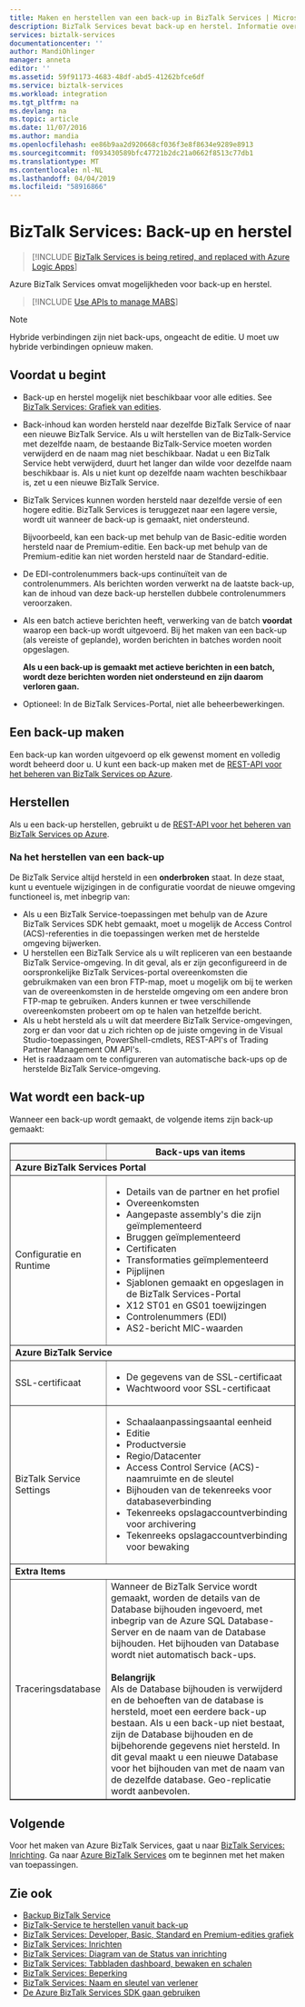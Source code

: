 ```yaml
---
title: Maken en herstellen van een back-up in BizTalk Services | Microsoft Docs
description: BizTalk Services bevat back-up en herstel. Informatie over het maken en herstellen van een back-up en te bepalen wat wordt een back-up. MABS, WABS
services: biztalk-services
documentationcenter: ''
author: MandiOhlinger
manager: anneta
editor: ''
ms.assetid: 59f91173-4683-48df-abd5-41262bfce6df
ms.service: biztalk-services
ms.workload: integration
ms.tgt_pltfrm: na
ms.devlang: na
ms.topic: article
ms.date: 11/07/2016
ms.author: mandia
ms.openlocfilehash: ee86b9aa2d920668cf036f3e8f8634e9289e8913
ms.sourcegitcommit: f093430589bfc47721b2dc21a0662f8513c77db1
ms.translationtype: MT
ms.contentlocale: nl-NL
ms.lasthandoff: 04/04/2019
ms.locfileid: "58916866"
---
```

# <a name="biztalk-services-backup-and-restore"></a>BizTalk Services: Back-up en herstel

> [!INCLUDE [BizTalk Services is being retired, and replaced with Azure Logic Apps](../../includes/biztalk-services-retirement.md)]

Azure BizTalk Services omvat mogelijkheden voor back-up en herstel. 

> [!INCLUDE [Use APIs to manage MABS](../../includes/biztalk-services-retirement-azure-classic-portal.md)]

> [!NOTE]
> Hybride verbindingen zijn niet back-ups, ongeacht de editie. U moet uw hybride verbindingen opnieuw maken.


## <a name="before-you-begin"></a>Voordat u begint
* Back-up en herstel mogelijk niet beschikbaar voor alle edities. See [BizTalk Services: Grafiek van edities](biztalk-editions-feature-chart.md).
* Back-inhoud kan worden hersteld naar dezelfde BizTalk Service of naar een nieuwe BizTalk Service. Als u wilt herstellen van de BizTalk-Service met dezelfde naam, de bestaande BizTalk-Service moeten worden verwijderd en de naam mag niet beschikbaar. Nadat u een BizTalk Service hebt verwijderd, duurt het langer dan wilde voor dezelfde naam beschikbaar is. Als u niet kunt op dezelfde naam wachten beschikbaar is, zet u een nieuwe BizTalk Service.
* BizTalk Services kunnen worden hersteld naar dezelfde versie of een hogere editie. BizTalk Services is teruggezet naar een lagere versie, wordt uit wanneer de back-up is gemaakt, niet ondersteund.
  
    Bijvoorbeeld, kan een back-up met behulp van de Basic-editie worden hersteld naar de Premium-editie. Een back-up met behulp van de Premium-editie kan niet worden hersteld naar de Standard-editie.
* De EDI-controlenummers back-ups continuïteit van de controlenummers. Als berichten worden verwerkt na de laatste back-up, kan de inhoud van deze back-up herstellen dubbele controlenummers veroorzaken.
* Als een batch actieve berichten heeft, verwerking van de batch **voordat** waarop een back-up wordt uitgevoerd. Bij het maken van een back-up (als vereiste of geplande), worden berichten in batches worden nooit opgeslagen. 
  
    **Als u een back-up is gemaakt met actieve berichten in een batch, wordt deze berichten worden niet ondersteund en zijn daarom verloren gaan.**
* Optioneel: In de BizTalk Services-Portal, niet alle beheerbewerkingen.

## <a name="create-a-backup"></a>Een back-up maken
Een back-up kan worden uitgevoerd op elk gewenst moment en volledig wordt beheerd door u. U kunt een back-up maken met de [REST-API voor het beheren van BizTalk Services op Azure](/previous-versions/azure/reference/dn232347(v=azure.100)).

## <a name="restore"></a>Herstellen
Als u een back-up herstellen, gebruikt u de [REST-API voor het beheren van BizTalk Services op Azure](/previous-versions/azure/reference/dn232347(v=azure.100)).

### <a name="postrestore"></a>Na het herstellen van een back-up
De BizTalk Service altijd hersteld in een **onderbroken** staat. In deze staat, kunt u eventuele wijzigingen in de configuratie voordat de nieuwe omgeving functioneel is, met inbegrip van:

* Als u een BizTalk Service-toepassingen met behulp van de Azure BizTalk Services SDK hebt gemaakt, moet u mogelijk de Access Control (ACS)-referenties in die toepassingen werken met de herstelde omgeving bijwerken.
* U herstellen een BizTalk Service als u wilt repliceren van een bestaande BizTalk Service-omgeving. In dit geval, als er zijn geconfigureerd in de oorspronkelijke BizTalk Services-portal overeenkomsten die gebruikmaken van een bron FTP-map, moet u mogelijk om bij te werken van de overeenkomsten in de herstelde omgeving om een andere bron FTP-map te gebruiken. Anders kunnen er twee verschillende overeenkomsten probeert om op te halen van hetzelfde bericht.
* Als u hebt hersteld als u wilt dat meerdere BizTalk Service-omgevingen, zorg er dan voor dat u zich richten op de juiste omgeving in de Visual Studio-toepassingen, PowerShell-cmdlets, REST-API's of Trading Partner Management OM API's.
* Het is raadzaam om te configureren van automatische back-ups op de herstelde BizTalk Service-omgeving.

## <a name="what-gets-backed-up"></a>Wat wordt een back-up
Wanneer een back-up wordt gemaakt, de volgende items zijn back-up gemaakt:

<table border="1"> 
<tr bgcolor="FAF9F9">
<th> </th>
<TH>Back-ups van items</TH> 
</tr> 
<tr>
<td colspan="2">
 <strong>Azure BizTalk Services Portal</strong></td>
</tr> 
<tr>
<td>Configuratie en Runtime</td> 
<td>
<ul>
<li>Details van de partner en het profiel</li>
<li>Overeenkomsten</li>
<li>Aangepaste assembly's die zijn geïmplementeerd</li>
<li>Bruggen geïmplementeerd</li>
<li>Certificaten</li>
<li>Transformaties geïmplementeerd</li>
<li>Pijplijnen</li>
<li>Sjablonen gemaakt en opgeslagen in de BizTalk Services-Portal</li>
<li>X12 ST01 en GS01 toewijzingen</li>
<li>Controlenummers (EDI)</li>
<li>AS2-bericht MIC-waarden</li>
</ul>
</td>
</tr> 

<tr>
<td colspan="2">
 <strong>Azure BizTalk Service</strong></td>
</tr> 
<tr>
<td>SSL-certificaat</td> 
<td>
<ul>
<li>De gegevens van de SSL-certificaat</li>
<li>Wachtwoord voor SSL-certificaat</li>
</ul>
</td>
</tr> 
<tr>
<td>BizTalk Service Settings</td> 
<td>
<ul>
<li>Schaalaanpassingsaantal eenheid</li>
<li>Editie</li>
<li>Productversie</li>
<li>Regio/Datacenter</li>
<li>Access Control Service (ACS)-naamruimte en de sleutel</li>
<li>Bijhouden van de tekenreeks voor databaseverbinding</li>
<li>Tekenreeks opslagaccountverbinding voor archivering</li>
<li>Tekenreeks opslagaccountverbinding voor bewaking</li>
</ul>
</td>
</tr> 
<tr>
<td colspan="2">
 <strong>Extra Items</strong></td>
</tr> 
<tr>
<td>Traceringsdatabase</td> 
<td>Wanneer de BizTalk Service wordt gemaakt, worden de details van de Database bijhouden ingevoerd, met inbegrip van de Azure SQL Database-Server en de naam van de Database bijhouden. Het bijhouden van Database wordt niet automatisch back-ups.
<br/><br/>
<strong>Belangrijk</strong><br/>
Als de Database bijhouden is verwijderd en de behoeften van de database is hersteld, moet een eerdere back-up bestaan. Als u een back-up niet bestaat, zijn de Database bijhouden en de bijbehorende gegevens niet hersteld. In dit geval maakt u een nieuwe Database voor het bijhouden van met de naam van de dezelfde database. Geo-replicatie wordt aanbevolen.</td>
</tr> 
</table>

## <a name="next"></a>Volgende
Voor het maken van Azure BizTalk Services, gaat u naar [BizTalk Services: Inrichting](https://go.microsoft.com/fwlink/p/?LinkID=302280). Ga naar [Azure BizTalk Services](https://go.microsoft.com/fwlink/p/?LinkID=235197) om te beginnen met het maken van toepassingen.

## <a name="see-also"></a>Zie ook
* [Backup BizTalk Service](https://go.microsoft.com/fwlink/p/?LinkID=325584)
* [BizTalk-Service te herstellen vanuit back-up](https://go.microsoft.com/fwlink/p/?LinkID=325582)
* [BizTalk Services: Developer, Basic, Standard en Premium-edities grafiek](https://go.microsoft.com/fwlink/p/?LinkID=302279)
* [BizTalk Services: Inrichten](https://go.microsoft.com/fwlink/p/?LinkID=302280)
* [BizTalk Services: Diagram van de Status van inrichting](https://go.microsoft.com/fwlink/p/?LinkID=329870)
* [BizTalk Services: Tabbladen dashboard, bewaken en schalen](https://go.microsoft.com/fwlink/p/?LinkID=302281)
* [BizTalk Services: Beperking](https://go.microsoft.com/fwlink/p/?LinkID=302282)
* [BizTalk Services: Naam en sleutel van verlener](https://go.microsoft.com/fwlink/p/?LinkID=303941)
* [De Azure BizTalk Services SDK gaan gebruiken](https://go.microsoft.com/fwlink/p/?LinkID=302335)

[BackupStatus]: ./media/biztalk-backup-restore/status-last-backup.png
[Restore]: ./media/biztalk-backup-restore/restore-ui.png
[AutomaticBU]: ./media/biztalk-backup-restore/AutomaticBU.png
[RestoreBizTalkService]: ./media/biztalk-backup-restore/RestoreBizTalkServiceWindow.png

